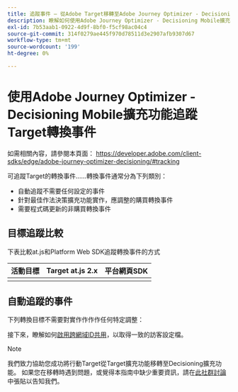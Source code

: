 ```yaml
---
title: 追蹤事件 — 從Adobe Target移轉至Adobe Journey Optimizer - Decisioning行動擴充功能
description: 瞭解如何使用Adobe Journey Optimizer - Decisioning Mobile擴充功能追蹤Adobe Target轉換事件
exl-id: 7b53aab1-0922-4d9f-8bf0-f5cf98ac04c4
source-git-commit: 314f0279ae445f970d78511d3e2907afb9307d67
workflow-type: tm+mt
source-wordcount: '199'
ht-degree: 0%

---
```


# 使用Adobe Journey Optimizer - Decisioning Mobile擴充功能追蹤Target轉換事件

如需相關內容，請參閱本頁面： https://developer.adobe.com/client-sdks/edge/adobe-journey-optimizer-decisioning/#tracking

可追蹤Target的轉換事件……轉換事件通常分為下列類別：

* 自動追蹤不需要任何設定的事件
* 針對最佳作法決策擴充功能實作，應調整的購買轉換事件
* 需要程式碼更新的非購買轉換事件

## 目標追蹤比較

下表比較at.js和Platform Web SDK追蹤轉換事件的方式

| 活動目標 | Target at.js 2.x | 平台網頁SDK |
|---|---|---|
| | | |


## 自動追蹤的事件

下列轉換目標不需要對實作作作作任何特定調整：



接下來，瞭解如何[啟用跨網域ID共用](webview.md)，以取得一致的訪客設定檔。

>[!NOTE]
>
>我們致力協助您成功將行動Target從Target擴充功能移轉至Decisioning擴充功能。 如果您在移轉時遇到問題，或覺得本指南中缺少重要資訊，請在[此社群討論](https://experienceleaguecommunities.adobe.com/t5/adobe-experience-platform-data/tutorial-discussion-migrate-target-from-at-js-to-web-sdk/m-p/575587#M463)中張貼以告知我們。
